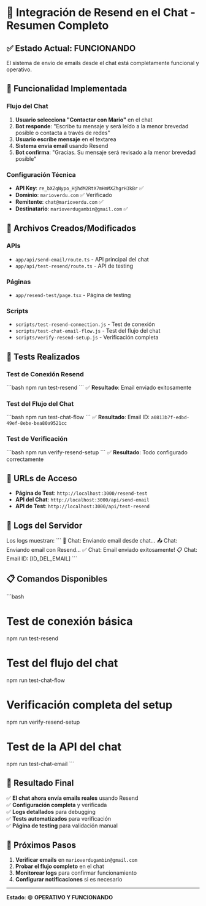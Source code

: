 # 📧 Integración de Resend en el Chat - Resumen Completo

## ✅ **Estado Actual: FUNCIONANDO**

El sistema de envío de emails desde el chat está completamente funcional y operativo.

## 🎯 **Funcionalidad Implementada**

### **Flujo del Chat**
1. **Usuario selecciona "Contactar con Mario"** en el chat
2. **Bot responde**: "Escribe tu mensaje y será leído a la menor brevedad posible o contacta a través de redes"
3. **Usuario escribe mensaje** en el textarea
4. **Sistema envía email** usando Resend
5. **Bot confirma**: "Gracias. Su mensaje será revisado a la menor brevedad posible"

### **Configuración Técnica**
- **API Key**: `re_bXZqNypo_HjhdM2RtX7mHmMXZhgrH3kBr` ✅
- **Dominio**: `marioverdu.com` ✅ Verificado
- **Remitente**: `chat@marioverdu.com` ✅
- **Destinatario**: `marioverdugambin@gmail.com` ✅

## 📁 **Archivos Creados/Modificados**

### **APIs**
- `app/api/send-email/route.ts` - API principal del chat
- `app/api/test-resend/route.ts` - API de testing

### **Páginas**
- `app/resend-test/page.tsx` - Página de testing

### **Scripts**
- `scripts/test-resend-connection.js` - Test de conexión
- `scripts/test-chat-email-flow.js` - Test del flujo del chat
- `scripts/verify-resend-setup.js` - Verificación completa

## 🧪 **Tests Realizados**

### **Test de Conexión Resend**
\`\`\`bash
npm run test-resend
\`\`\`
✅ **Resultado**: Email enviado exitosamente

### **Test del Flujo del Chat**
\`\`\`bash
npm run test-chat-flow
\`\`\`
✅ **Resultado**: Email ID: `a0813b7f-edbd-49ef-8ebe-bea80a9521cc`

### **Test de Verificación**
\`\`\`bash
npm run verify-resend-setup
\`\`\`
✅ **Resultado**: Todo configurado correctamente

## 📱 **URLs de Acceso**

- **Página de Test**: `http://localhost:3000/resend-test`
- **API del Chat**: `http://localhost:3000/api/send-email`
- **API de Test**: `http://localhost:3000/api/test-resend`

## 🔧 **Logs del Servidor**

Los logs muestran:
\`\`\`
📧 Chat: Enviando email desde chat...
📤 Chat: Enviando email con Resend...
✅ Chat: Email enviado exitosamente!
📋 Chat: Email ID: [ID_DEL_EMAIL]
\`\`\`

## 📋 **Comandos Disponibles**

\`\`\`bash
# Test de conexión básica
npm run test-resend

# Test del flujo del chat
npm run test-chat-flow

# Verificación completa del setup
npm run verify-resend-setup

# Test de la API del chat
npm run test-chat-email
\`\`\`

## 🎉 **Resultado Final**

✅ **El chat ahora envía emails reales** usando Resend  
✅ **Configuración completa** y verificada  
✅ **Logs detallados** para debugging  
✅ **Tests automatizados** para verificación  
✅ **Página de testing** para validación manual  

## 📧 **Próximos Pasos**

1. **Verificar emails** en `marioverdugambin@gmail.com`
2. **Probar el flujo completo** en el chat
3. **Monitorear logs** para confirmar funcionamiento
4. **Configurar notificaciones** si es necesario

---

**Estado**: 🟢 **OPERATIVO Y FUNCIONANDO**
